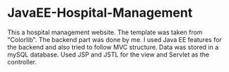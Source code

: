 # JavaEE-Hospital-Management
This a hospital management website. The template was taken from "Colorlib". The backend part was done by me.
I used Java EE features for the backend and also tried to follow MVC structure. Data was stored in a mySQL database. 
Used JSP and JSTL for the view and Servlet as the controller.
